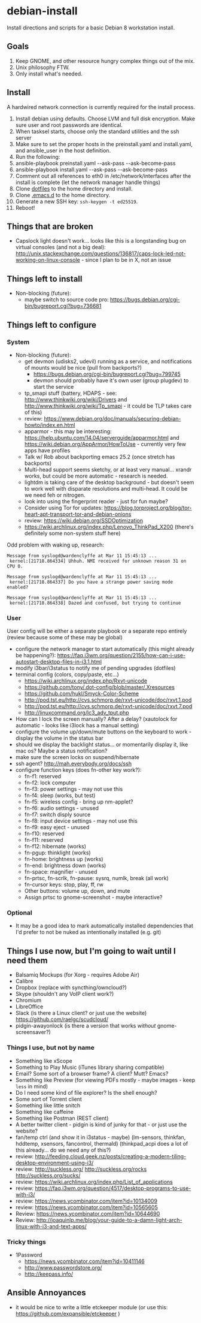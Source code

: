 debian-install
==============

Install directions and scripts for a basic Debian 8 workstation install.

Goals
-----

1. Keep GNOME, and other resource hungry complex things out of the mix.
2. Unix philosophy FTW.
3. Only install what's needed.

Install
-------

A hardwired network connection is currently required for the install process.

1. Install debian using defaults. Choose LVM and full disk encryption. Make sure user and root passwords are identical.
2. When tasksel starts, choose only the standard utilities and the ssh server
3. Make sure to set the proper hosts in the preinstall.yaml and install.yaml, and ansible_user in the host definition.
4. Run the following:
  1. ansible-playbook preinstall.yaml --ask-pass --ask-become-pass
  2. ansible-playbook install.yaml --ask-pass --ask-become-pass
5. Comment out all references to eth0 in /etc/network/interfaces after the install is complete (let the network manager handle things)
6. Clone [dotfiles](https://github.com/artlogic/dotfiles) to the home directory and install.
7. Clone [.emacs.d](https://github.com/artlogic/.emacs.d/) to the home directory.
8. Generate a new SSH key: `ssh-keygen -t ed25519`.
9. Reboot!


Things that are broken
----------------------

* Capslock light doesn't work... looks like this is a longstanding bug on virtual consoles (and not a big deal): http://unix.stackexchange.com/questions/136817/caps-lock-led-not-working-on-linux-console - since I plan to be in X, not an issue

Things left to install
----------------------

* Non-blocking (future):
  * maybe switch to source code pro: https://bugs.debian.org/cgi-bin/bugreport.cgi?bug=736681

Things left to configure
------------------------

### System

* Non-blocking (future):
  * get devmon (udisks2, udevil) running as a service, and notifications of mounts would be nice (pull from backports?)
    * https://bugs.debian.org/cgi-bin/bugreport.cgi?bug=799745
    * devmon should probably have it's own user (group plugdev) to start the service
  * tp_smapi stuff (battery, HDAPS - see: http://www.thinkwiki.org/wiki/Drivers and http://www.thinkwiki.org/wiki/Tp_smapi - it could be TLP takes care of this)
  * review: https://www.debian.org/doc/manuals/securing-debian-howto/index.en.html
  * apparmor - this may be interesting: https://help.ubuntu.com/14.04/serverguide/apparmor.html and https://wiki.debian.org/AppArmor/HowToUse - currently very few apps have profiles
  * Talk w/ Rob about backporting emacs 25.2 (once stretch has backports)
  * Multi-head support seems sketchy, or at least very manual... xrandr works, but could be more automatic - research is needed.
  * lightdm is taking care of the desktop background - but doesn't seem to work well with disparate resolutions and multi-head. It could be we need feh or nitrogen.
  * look into using the fingerprint reader - just for fun maybe?
  * Consider using Tor for updates: https://blog.torproject.org/blog/tor-heart-apt-transport-tor-and-debian-onions
  * review: https://wiki.debian.org/SSDOptimization
  * https://wiki.archlinux.org/index.php/Lenovo_ThinkPad_X200 (there's definitely some non-system stuff here)

Odd problem with waking up, research:

```
Message from syslogd@wardenclyffe at Mar 11 15:45:13 ...
 kernel:[21718.864334] Uhhuh. NMI received for unknown reason 31 on CPU 0.

Message from syslogd@wardenclyffe at Mar 11 15:45:13 ...
 kernel:[21718.864337] Do you have a strange power saving mode enabled?

Message from syslogd@wardenclyffe at Mar 11 15:45:13 ...
 kernel:[21718.864338] Dazed and confused, but trying to continue
```

### User

User config will be either a separate playbook or a separate repo entirely (review because some of these may be global)

* configure the network manager to start automatically (this might already be happening?): https://faq.i3wm.org/question/2155/how-can-i-use-autostart-desktop-files-in-i3.1.html
* modify i3bar/i3status to notify me of pending upgrades (dotfiles)
* terminal config (colors, copy/paste, etc...)
  * https://wiki.archlinux.org/index.php/Rxvt-unicode
  * https://github.com/tony/.dot-config/blob/master/.Xresources
  * https://github.com/hukl/Smyck-Color-Scheme
  * http://pod.tst.eu/http://cvs.schmorp.de/rxvt-unicode/doc/rxvt.1.pod
  * http://pod.tst.eu/http://cvs.schmorp.de/rxvt-unicode/doc/rxvt.7.pod
  * http://linuxcommand.org/lc3_adv_tput.php
* How can I lock the screen manually? After a delay? (xautolock for automatic - looks like i3lock has a manual setting)
* configure the volume up/down/mute buttons on the keyboard to work - display the volume in the status bar
* should we display the backlight status... or momentarily display it, like mac os? Maybe a status notification?
* make sure the screen locks on suspend/hibernate
* ssh agent? http://mah.everybody.org/docs/ssh
* configure function keys (does fn-other key work?):
  * fn-f1: reserved
  * fn-f2: lock computer
  * fn-f3: power settings - may not use this
  * fn-f4: sleep (works, but test)
  * fn-f5: wireless config - bring up nm-applet?
  * fn-f6: audio settings - unused
  * fn-f7: switch disply source
  * fn-f8: input device settings - may not use this
  * fn-f9: easy eject - unused
  * fn-f10: reserved
  * fn-f11: reserved
  * fn-f12: hibernate (works)
  * fn-pgup: thinklight (works)
  * fn-home: brightness up (works)
  * fn-end: brightness down (works)
  * fn-space: magnifier - unused
  * fn-prtsc, fn-scrlk, fn-pause: sysrq, numlk, break (all work)
  * fn-cursor keys: stop, play, ff, rw
  * Other buttons: volume up, down, and mute
  * Assign prtsc to gnome-screenshot - maybe interactive?

### Optional

* It may be a good idea to mark automatically installed dependencies that I'd prefer to not be nuked as intentionally installed (e.g. git)

Things I use now, but I'm going to wait until I need them
---------------------------------------------------------

* Balsamiq Mockups (for Xorg - requires Adobe Air)
* Calibre
* Dropbox (replace with syncthing/owncloud?)
* Skype (shouldn't any VoIP client work?)
* Chromium
* LibreOffice
* Slack (is there a Linux client? or just use the website) https://github.com/raelgc/scudcloud/
* pidgin-awayonlock (is there a version that works *without* gnome-screensaver?)

### Things I use, but not by name

* Something like xScope
* Something to Play Music (iTunes library sharing compatible)
* Email? Some sort of a browser frame? A client? Mutt? Emacs?
* Something like Preview (for viewing PDFs mostly - maybe images - keep `less` in mind)
* Do I need some kind of file explorer? Is the shell enough?
* Some sort of Torrent client
* Something like little snitch
* Something like caffeine
* Something like Postman (REST client)
* A better twitter client - pidgin is kind of junky for that - or just use the website?
* fan/temp ctrl (and show it in i3status - maybe) (lm-sensors, thinkfan, hddtemp, xsensors, fancontrol, thermald) (thinkpad_acpi does a lot of this already... do we need any of this?)
* review: http://feeding.cloud.geek.nz/posts/creating-a-modern-tiling-desktop-environment-using-i3/
* review: http://suckless.org/ http://suckless.org/rocks http://suckless.org/sucks/
* review: https://wiki.archlinux.org/index.php/List_of_applications
* review: https://faq.i3wm.org/question/4517/desktop-programs-to-use-with-i3/
* review: https://news.ycombinator.com/item?id=10134009
* review: https://news.ycombinator.com/item?id=10565605
* Review: https://news.ycombinator.com/item?id=10644690
* Review: http://joaquinlp.me/blog/your-guide-to-a-damn-light-arch-linux-with-i3-and-text-apps/

### Tricky things

* 1Password
  * https://news.ycombinator.com/item?id=10411146
  * http://www.passwordstore.org/
  * http://keepass.info/

Ansible Annoyances
------------------

* it would be nice to write a little etckeeper module (or use this: https://github.com/expansible/etckeeper )
